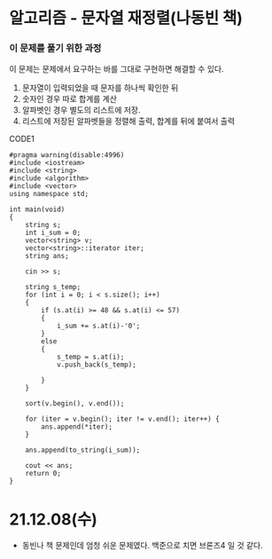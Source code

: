# 알고리즘 - 문자열 재정렬(나동빈 책)

### 이 문제를 풀기 위한 과정
이 문제는 문제에서 요구하는 바를 그대로 구현하면 해결할 수 있다.
1. 문자열이 입력되었을 때 문자를 하나씩 확인한 뒤
2. 숫자인 경우 따로 합계를 계산
3. 알파벳인 경우 별도의 리스트에 저장.
4. 리스트에 저장된 알파벳들을 정렬해 출력, 합계를 뒤에 붙여서 출력

CODE1

    #pragma warning(disable:4996)
    #include <iostream>
    #include <string>
    #include <algorithm>
    #include <vector>
    using namespace std;

    int main(void)
    {
        string s;
        int i_sum = 0;
        vector<string> v;
        vector<string>::iterator iter;
        string ans;

        cin >> s;

        string s_temp;
        for (int i = 0; i < s.size(); i++)
        {
            if (s.at(i) >= 48 && s.at(i) <= 57)
            {
                i_sum += s.at(i)-'0';
            }
            else
            {
                s_temp = s.at(i);
                v.push_back(s_temp);
            
            }
        }
        
        sort(v.begin(), v.end());

        for (iter = v.begin(); iter != v.end(); iter++) {
            ans.append(*iter);
        }

        ans.append(to_string(i_sum));
        
        cout << ans;
        return 0;
    }


# 21.12.08(수)
* 동빈나 책 문제인데 엄청 쉬운 문제였다. 백준으로 치면 브론즈4 일 것 같다.